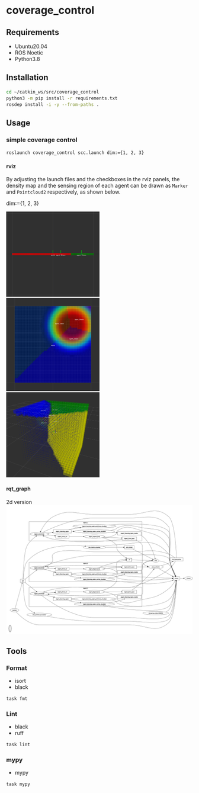 # coverage_control

## Requirements
- Ubuntu20.04
- ROS Noetic
- Python3.8

## Installation
```sh
cd ~/catkin_ws/src/coverage_control
python3 -m pip install -r requirements.txt
rosdep install -i -y --from-paths .
```

## Usage
### simple coverage control
```sh
roslaunch coverage_control scc.launch dim:={1, 2, 3}
```

#### rviz
By adjusting the launch files and the checkboxes in the rviz panels, the density map and the sensing region of each agent can be drawn as `Marker` and `Pointcloud2` respectively, as shown below.

dim:={1, 2, 3}

<img src=assets/scc_1d.png width=50%>
<img src=assets/scc_2d.png width=50%>
<img src=assets/scc_3d.png width=50%>

#### rqt_graph
2d version
![](assets/scc_2d_rosgraph.png)

## Tools
### Format
- isort
- black
```sh
task fmt
```

### Lint
- black
- ruff
```sh
task lint
```

### mypy
- mypy
```sh
task mypy
```
